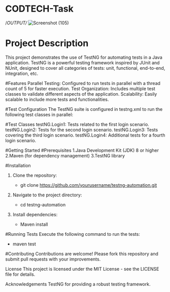 # CODTECH-Task
/*OUTPUT/*
![Screenshot (105)](https://github.com/ThomasSoram/CODTECH-Task/assets/171699330/1c7544e4-37b0-4556-989d-08ffed9fd742)

# Project Description
This project demonstrates the use of TestNG for automating tests in a Java application. TestNG is a powerful testing framework inspired by JUnit and NUnit, designed to cover all categories of tests: unit, functional, end-to-end, integration, etc.

#Features
Parallel Testing: Configured to run tests in parallel with a thread count of 5 for faster execution.
Test Organization: Includes multiple test classes to validate different aspects of the application.
Scalability: Easily scalable to include more tests and functionalities.

#Test Configuration
The TestNG suite is configured in testng.xml to run the following test classes in parallel:


#Test Classes
testNG.Login1: Tests related to the first login scenario.
testNG.Login2: Tests for the second login scenario.
testNG.Login3: Tests covering the third login scenario.
testNG.Login4: Additional tests for a fourth login scenario.

#Getting Started
#Prerequisites
1.Java Development Kit (JDK) 8 or higher
2.Maven (for dependency management)
3.TestNG library

#Installation
1. Clone the repository:
   - git clone https://github.com/yourusername/testng-automation.git

2. Navigate to the project directory:
   - cd testng-automation

3. Install dependencies:
   - Maven install

#Running Tests
   Execute the following command to run the tests:
   - maven test

#Contributing
Contributions are welcome! Please fork this repository and submit pull requests with your improvements.

License
This project is licensed under the MIT License - see the LICENSE file for details.

Acknowledgements
TestNG for providing a robust testing framework.









